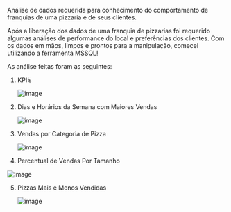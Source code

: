 Análise de dados requerida para conhecimento do comportamento de franquias de uma pizzaria e de seus clientes.

Após a liberação dos dados de uma franquia de pizzarias foi requerido algumas análises de performance do local e preferências dos clientes. Com os dados em mãos, limpos e prontos para a manipulação, comecei utilizando a ferramenta MSSQL!

As análise feitas foram as seguintes:

1. KPI’s

   ![image](https://github.com/grazysmelo/Vendas_Pizzas/assets/129910270/b21a39a6-3c90-4875-bcf2-c6d65b7a8c45)


2. Dias e Horários da Semana com Maiores Vendas

   ![image](https://github.com/grazysmelo/Vendas_Pizzas/assets/129910270/532c6bd8-fee5-4a3f-ad53-53eaef59e8d0)


3. Vendas por Categoria de Pizza

   ![image](https://github.com/grazysmelo/Vendas_Pizzas/assets/129910270/a954f75b-0548-4b39-999f-2b66c0795227)


4. Percentual de Vendas Por Tamanho

  ![image](https://github.com/grazysmelo/Vendas_Pizzas/assets/129910270/43c8ba0c-04a0-4e54-9431-5e771d4958db)


5. Pizzas Mais e Menos Vendidas

   ![image](https://github.com/grazysmelo/Vendas_Pizzas/assets/129910270/54a7d1fe-e6a8-4c73-aa96-6c00ca3d433f)

